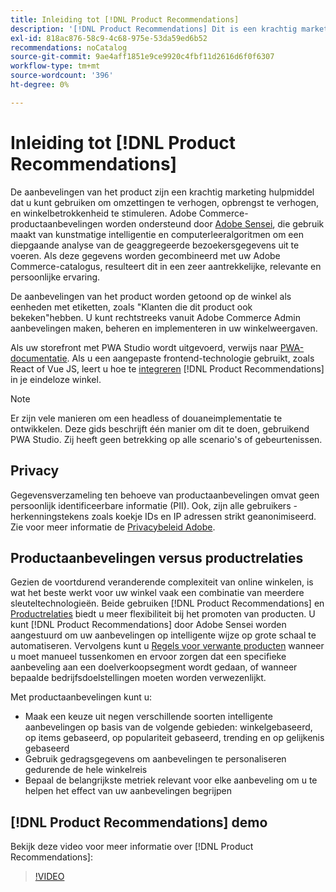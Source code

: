 ```yaml
---
title: Inleiding tot [!DNL Product Recommendations]
description: '[!DNL Product Recommendations] Dit is een krachtig marketinginstrument dat u kunt gebruiken om conversies te verhogen, inkomsten te verhogen en winkelbetrokkenheid te stimuleren.'
exl-id: 818ac876-58c9-4c68-975e-53da59ed6b52
recommendations: noCatalog
source-git-commit: 9ae4aff1851e9ce9920c4fbf11d2616d6f0f6307
workflow-type: tm+mt
source-wordcount: '396'
ht-degree: 0%

---
```


# Inleiding tot [!DNL Product Recommendations]

De aanbevelingen van het product zijn een krachtig marketing hulpmiddel dat u kunt gebruiken om omzettingen te verhogen, opbrengst te verhogen, en winkelbetrokkenheid te stimuleren. Adobe Commerce-productaanbevelingen worden ondersteund door [Adobe Sensei](https://www.adobe.com/sensei.html), die gebruik maakt van kunstmatige intelligentie en computerleeralgoritmen om een diepgaande analyse van de geaggregeerde bezoekersgegevens uit te voeren. Als deze gegevens worden gecombineerd met uw Adobe Commerce-catalogus, resulteert dit in een zeer aantrekkelijke, relevante en persoonlijke ervaring.

De aanbevelingen van het product worden getoond op de winkel als eenheden met etiketten, zoals &quot;Klanten die dit product ook bekeken&quot;hebben. U kunt rechtstreeks vanuit Adobe Commerce Admin aanbevelingen maken, beheren en implementeren in uw winkelweergaven.

Als uw storefront met PWA Studio wordt uitgevoerd, verwijs naar [PWA-documentatie](https://developer.adobe.com/commerce/pwa-studio/integrations/product-recommendations/). Als u een aangepaste frontend-technologie gebruikt, zoals React of Vue JS, leert u hoe te [integreren](headless.md) [!DNL Product Recommendations] in je eindeloze winkel.

>[!NOTE]
>
>Er zijn vele manieren om een headless of douaneimplementatie te ontwikkelen. Deze gids beschrijft één manier om dit te doen, gebruikend PWA Studio. Zij heeft geen betrekking op alle scenario&#39;s of gebeurtenissen.

## Privacy

Gegevensverzameling ten behoeve van productaanbevelingen omvat geen persoonlijk identificeerbare informatie (PII). Ook, zijn alle gebruikers - herkenningstekens zoals koekje IDs en IP adressen strikt geanonimiseerd. Zie voor meer informatie de [Privacybeleid Adobe](https://www.adobe.com/privacy/policy.html).

## Productaanbevelingen versus productrelaties

Gezien de voortdurend veranderende complexiteit van online winkelen, is wat het beste werkt voor uw winkel vaak een combinatie van meerdere sleuteltechnologieën. Beide gebruiken [!DNL Product Recommendations] en [Productrelaties](https://experienceleague.adobe.com/docs/commerce-admin/marketing/promotions/product-relationships/product-relationships.html) biedt u meer flexibiliteit bij het promoten van producten. U kunt [!DNL Product Recommendations] door Adobe Sensei worden aangestuurd om uw aanbevelingen op intelligente wijze op grote schaal te automatiseren. Vervolgens kunt u [Regels voor verwante producten](https://experienceleague.adobe.com/docs/commerce-admin/marketing/promotions/product-relationships/product-related-rules.html) wanneer u moet manueel tussenkomen en ervoor zorgen dat een specifieke aanbeveling aan een doelverkoopsegment wordt gedaan, of wanneer bepaalde bedrijfsdoelstellingen moeten worden verwezenlijkt.

Met productaanbevelingen kunt u:

- Maak een keuze uit negen verschillende soorten intelligente aanbevelingen op basis van de volgende gebieden: winkelgebaseerd, op items gebaseerd, op populariteit gebaseerd, trending en op gelijkenis gebaseerd
- Gebruik gedragsgegevens om aanbevelingen te personaliseren gedurende de hele winkelreis
- Bepaal de belangrijkste metriek relevant voor elke aanbeveling om u te helpen het effect van uw aanbevelingen begrijpen

## [!DNL Product Recommendations] demo

Bekijk deze video voor meer informatie over [!DNL Product Recommendations]:

>[!VIDEO](https://video.tv.adobe.com/v/343991?quality=12)
